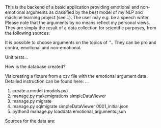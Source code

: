 This is the backend of a basic application providing emotional and non-emotional arguments 
as classified by the best model of my NLP and machine learning project (see...).
The user may e.g. be a speech writer. Please note that the arguments by no means reflect my personal views. They are simply the result of a data collection for scientific purposes, 
from the following sources:


It is possible to choose arguments on the topics of ''.. 
They can be pro and contra, emotional and non-emotional.

Unit tests...

How is the database created? 

Via creating a fixture from a csv file with the emotional argument data. 
Detailed instruction can be found here: ...


1. create a model (models.py)
2. manage.py makemigrations simpleDataViewer  
3. manage.py migrate      
4. manage.py sqlmigrate simpleDataViewer 0001_initial.json    
5. python3 manage.py loaddata emotional_arguments.json    

Sources for the data are:

